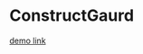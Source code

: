 # ConstructGaurd
[demo link](https://drive.google.com/file/d/1KpLfnQNU9VM0ME7oGpWqjzZJxToQUkmJ/view?usp=sharing)
